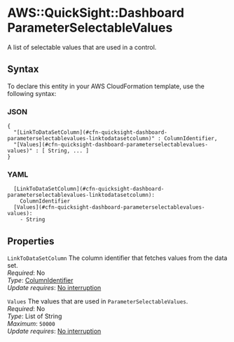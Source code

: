 # AWS::QuickSight::Dashboard ParameterSelectableValues<a name="aws-properties-quicksight-dashboard-parameterselectablevalues"></a>

A list of selectable values that are used in a control\.

## Syntax<a name="aws-properties-quicksight-dashboard-parameterselectablevalues-syntax"></a>

To declare this entity in your AWS CloudFormation template, use the following syntax:

### JSON<a name="aws-properties-quicksight-dashboard-parameterselectablevalues-syntax.json"></a>

```
{
  "[LinkToDataSetColumn](#cfn-quicksight-dashboard-parameterselectablevalues-linktodatasetcolumn)" : ColumnIdentifier,
  "[Values](#cfn-quicksight-dashboard-parameterselectablevalues-values)" : [ String, ... ]
}
```

### YAML<a name="aws-properties-quicksight-dashboard-parameterselectablevalues-syntax.yaml"></a>

```
  [LinkToDataSetColumn](#cfn-quicksight-dashboard-parameterselectablevalues-linktodatasetcolumn):
    ColumnIdentifier
  [Values](#cfn-quicksight-dashboard-parameterselectablevalues-values):
    - String
```

## Properties<a name="aws-properties-quicksight-dashboard-parameterselectablevalues-properties"></a>

`LinkToDataSetColumn` <a name="cfn-quicksight-dashboard-parameterselectablevalues-linktodatasetcolumn"></a>
The column identifier that fetches values from the data set\.  
_Required_: No  
_Type_: [ColumnIdentifier](aws-properties-quicksight-dashboard-columnidentifier.md)  
_Update requires_: [No interruption](https://docs.aws.amazon.com/AWSCloudFormation/latest/UserGuide/using-cfn-updating-stacks-update-behaviors.html#update-no-interrupt)

`Values` <a name="cfn-quicksight-dashboard-parameterselectablevalues-values"></a>
The values that are used in `ParameterSelectableValues`\.  
_Required_: No  
_Type_: List of String  
_Maximum_: `50000`  
_Update requires_: [No interruption](https://docs.aws.amazon.com/AWSCloudFormation/latest/UserGuide/using-cfn-updating-stacks-update-behaviors.html#update-no-interrupt)
